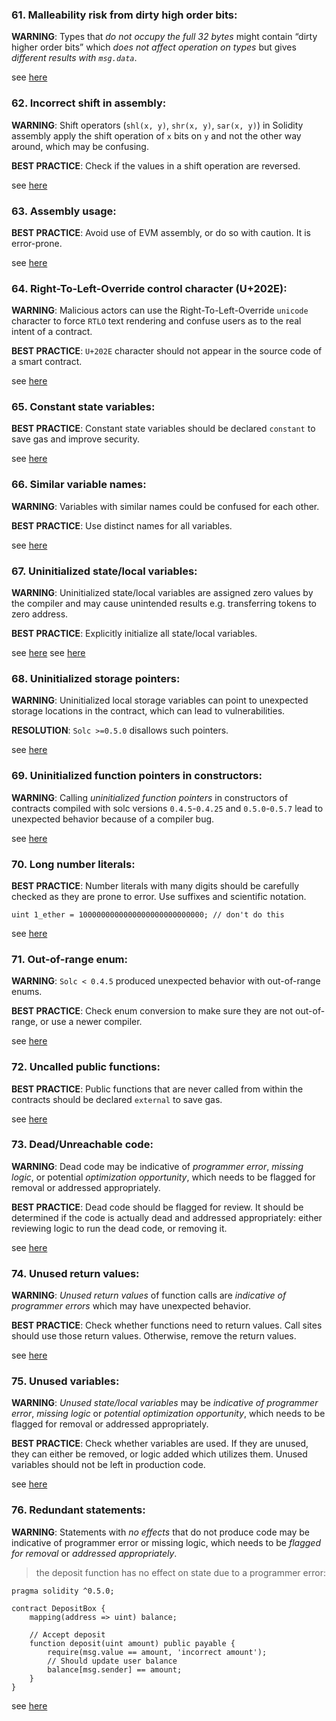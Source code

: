 ### 61. Malleability risk from dirty high order bits:

**WARNING**: Types that *do not occupy the full 32 bytes* might contain “dirty higher order bits” which *does not affect operation on types* but gives *different results with `msg.data`*.

see [here](https://docs.soliditylang.org/en/v0.8.1/security-considerations.html#minor-details)


### 62. Incorrect shift in assembly:

**WARNING**: Shift operators (`shl(x, y)`, `shr(x, y)`, `sar(x, y)`) in Solidity assembly apply the shift operation of `x` bits on `y` and not the other way around, which may be confusing.

**BEST PRACTICE**: Check if the values in a shift operation are reversed.

see [here](https://github.com/crytic/slither/wiki/Detector-Documentation#incorrect-shift-in-assembly)

### 63. Assembly usage:

**BEST PRACTICE**: Avoid use of EVM assembly, or do so with caution. It is error-prone.

see [here](https://github.com/crytic/slither/wiki/Detector-Documentation#assembly-usage)

### 64. Right-To-Left-Override control character (U+202E):

**WARNING**: Malicious actors can use the Right-To-Left-Override `unicode` character to force `RTLO` text rendering and confuse users as to the real intent of a contract.

**BEST PRACTICE**: `U+202E` character should not appear in the source code of a smart contract.

see [here](https://swcregistry.io/docs/SWC-130)

### 65. Constant state variables:

**BEST PRACTICE**: Constant state variables should be declared `constant` to save gas and improve security.

see [here]()

### 66. Similar variable names:

**WARNING**: Variables with similar names could be confused for each other.

**BEST PRACTICE**: Use distinct names for all variables.

see [here](https://github.com/crytic/slither/wiki/Detector-Documentation#state-variables-that-could-be-declared-constant)

### 67. Uninitialized state/local variables:

**WARNING**: Uninitialized state/local variables are assigned zero values by the compiler and may cause unintended results e.g. transferring tokens to zero address.

**BEST PRACTICE**: Explicitly initialize all state/local variables.

see [here](https://github.com/crytic/slither/wiki/Detector-Documentation#uninitialized-state-variables)
see [here](https://github.com/crytic/slither/wiki/Detector-Documentation#uninitialized-local-variables)

### 68. Uninitialized storage pointers:

**WARNING**: Uninitialized local storage variables can point to unexpected storage locations in the contract, which can lead to vulnerabilities.

**RESOLUTION**: `Solc >=0.5.0` disallows such pointers.

see [here](https://swcregistry.io/docs/SWC-109)

### 69. Uninitialized function pointers in constructors:

**WARNING**: Calling *uninitialized function pointers* in constructors of contracts compiled with solc versions `0.4.5`-`0.4.25` and `0.5.0`-`0.5.7` lead to unexpected behavior because of a compiler bug.

see [here](https://github.com/crytic/slither/wiki/Detector-Documentation#uninitialized-function-pointers-in-constructors)

### 70. Long number literals:

**BEST PRACTICE**: Number literals with many digits should be carefully checked as they are prone to error. Use suffixes and scientific notation.

```solidity
uint 1_ether = 1000000000000000000000000000; // don't do this
```

see [here]()

### 71. Out-of-range enum:

**WARNING**: `Solc < 0.4.5` produced unexpected behavior with out-of-range enums.

**BEST PRACTICE**: Check enum conversion to make sure they are not out-of-range, or use a newer compiler.

see [here](https://github.com/crytic/slither/wiki/Detector-Documentation#too-many-digits)

### 72. Uncalled public functions:

**BEST PRACTICE**: Public functions that are never called from within the contracts should be declared `external` to save gas.

see [here](https://github.com/crytic/slither/wiki/Detector-Documentation#public-function-that-could-be-declared-external)

### 73. Dead/Unreachable code:

**WARNING**: Dead code may be indicative of *programmer error*, *missing logic*, or potential *optimization opportunity*, which needs to be flagged for removal or addressed appropriately.

**BEST PRACTICE**: Dead code should be flagged for review. It should be determined if the code is actually dead and addressed appropriately: either reviewing logic to run the dead code, or removing it.

see [here](https://en.wikipedia.org/wiki/Dead_code)

### 74. Unused return values:

**WARNING**: *Unused return values* of function calls are *indicative of programmer errors* which may have unexpected behavior.

**BEST PRACTICE**: Check whether functions need to return values. Call sites should use those return values. Otherwise, remove the return values.

see [here](https://github.com/crytic/slither/wiki/Detector-Documentation#unused-return)

### 75. Unused variables:

**WARNING**: *Unused state/local variables* may be *indicative of programmer error*, *missing logic* or *potential optimization opportunity*, which needs to be flagged for removal or addressed appropriately.

**BEST PRACTICE**: Check whether variables are used. If they are unused, they can either be removed, or logic added which utilizes them. Unused variables should not be left in production code.

see [here](https://swcregistry.io/docs/SWC-131)

### 76. Redundant statements:

**WARNING**: Statements with *no effects* that do not produce code may be indicative of programmer error or missing logic, which needs to be *flagged for removal* or *addressed appropriately*.

> the deposit function has no effect on state due to a programmer error:

```solidity
pragma solidity ^0.5.0;

contract DepositBox {
    mapping(address => uint) balance;

    // Accept deposit
    function deposit(uint amount) public payable {
        require(msg.value == amount, 'incorrect amount');
        // Should update user balance
        balance[msg.sender] == amount;
    }
}
```

see [here](https://swcregistry.io/docs/SWC-135)
